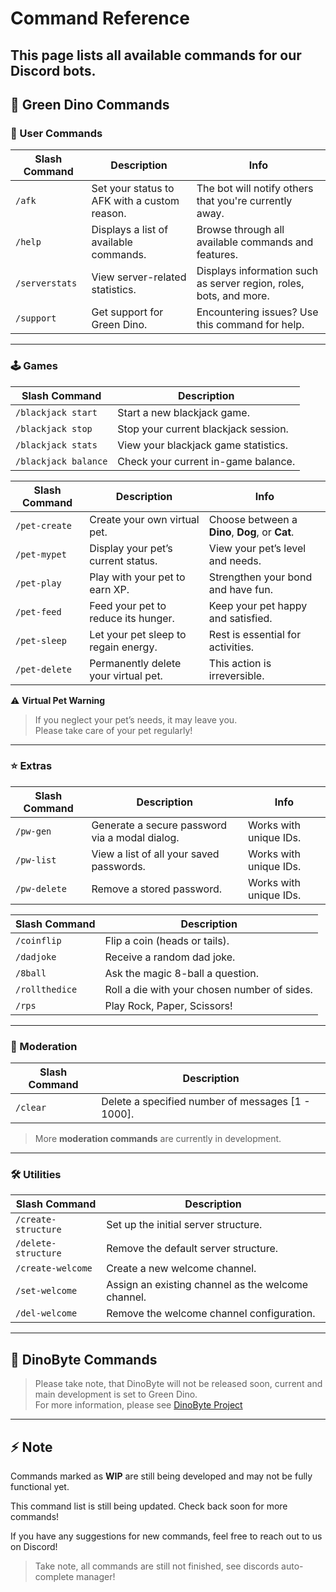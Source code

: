 # Command Reference
<h2 class="intro-title">This page lists all available commands for our Discord bots.</h2>

## 🦖 Green Dino Commands

### 👤 User Commands
| Slash Command | Description | Info |
|---------------|-------------|------|
| `/afk`        | Set your status to AFK with a custom reason. | The bot will notify others that you're currently away. |
| `/help`       | Displays a list of available commands.       | Browse through all available commands and features. |
| `/serverstats`| View server-related statistics.              | Displays information such as server region, roles, bots, and more. |
| `/support`    | Get support for Green Dino.                  | Encountering issues? Use this command for help. |

---

### 🕹️ Games
| Slash Command | Description |
|---------------|-------------|
| `/blackjack start`   | Start a new blackjack game. |
| `/blackjack stop`    | Stop your current blackjack session. |
| `/blackjack stats`   | View your blackjack game statistics. |
| `/blackjack balance` | Check your current in-game balance. |

| Slash Command | Description | Info |
|---------------|-------------|------|
| `/pet-create`  | Create your own virtual pet. | Choose between a **Dino**, **Dog**, or **Cat**. |
| `/pet-mypet`   | Display your pet’s current status. | View your pet’s level and needs. |
| `/pet-play`    | Play with your pet to earn XP. | Strengthen your bond and have fun. |
| `/pet-feed`    | Feed your pet to reduce its hunger. | Keep your pet happy and satisfied. |
| `/pet-sleep`   | Let your pet sleep to regain energy. | Rest is essential for activities. |
| `/pet-delete`  | Permanently delete your virtual pet. | This action is irreversible. |

⚠️ **Virtual Pet Warning**  
> If you neglect your pet’s needs, it may leave you.  
> Please take care of your pet regularly!

---

### ⭐ Extras
| Slash Command | Description | Info |
|---------------|-------------|------|
| `/pw-gen`     | Generate a secure password via a modal dialog. | Works with unique IDs. |
| `/pw-list`    | View a list of all your saved passwords.       | Works with unique IDs. |
| `/pw-delete`  | Remove a stored password.                      | Works with unique IDs. |

| Slash Command | Description |
|---------------|-------------|
| `/coinflip`   | Flip a coin (heads or tails). |
| `/dadjoke`    | Receive a random dad joke. |
| `/8ball`      | Ask the magic 8-ball a question. |
| `/rollthedice`| Roll a die with your chosen number of sides. |
| `/rps`        | Play Rock, Paper, Scissors! |

---

### 🚨 Moderation
| Slash Command | Description |
|---------------|-------------|
| `/clear`      | Delete a specified number of messages [1 - 1000]. |

> More **moderation commands** are currently in development.

---

### 🛠️ Utilities
| Slash Command | Description |
|---------------|-------------|
| `/create-structure` | Set up the initial server structure. |
| `/delete-structure` | Remove the default server structure. |
| `/create-welcome`   | Create a new welcome channel. |
| `/set-welcome`      | Assign an existing channel as the welcome channel. |
| `/del-welcome`      | Remove the welcome channel configuration. |

---


## 🦕 DinoByte Commands
> Please take note, that DinoByte will not be released soon, current and main development is set to Green Dino.   
> For more information, please see [DinoByte Project](../projects/dinobyte.md)
---

## ⚡ Note
Commands marked as **WIP** are still being developed and may not be fully functional yet.

This command list is still being updated. Check back soon for more commands!

If you have any suggestions for new commands, feel free to reach out to us on Discord!

> Take note, all commands are still not finished, see discords auto-complete manager!